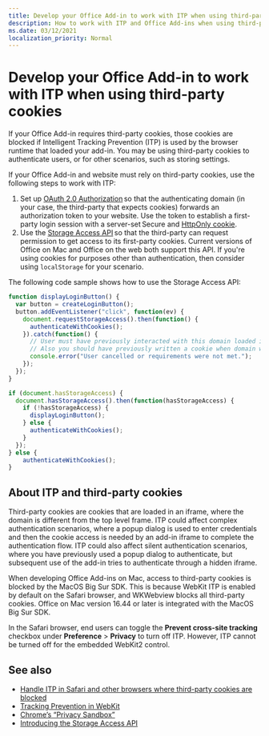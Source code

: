 ```yaml
---
title: Develop your Office Add-in to work with ITP when using third-party cookies
description: How to work with ITP and Office Add-ins when using third-party cookies
ms.date: 03/12/2021
localization_priority: Normal
---
```


# Develop your Office Add-in to work with ITP when using third-party cookies

If your Office Add-in requires third-party cookies, those cookies are blocked if Intelligent Tracking Prevention (ITP) is used by the browser runtime that loaded your add-in. You may be using third-party cookies to authenticate users, or for other scenarios, such as storing settings.

If your Office Add-in and website must rely on third-party cookies, use the following steps to work with ITP:

1. Set up [OAuth 2.0 Authorization](https://tools.ietf.org/html/rfc6749) so that the authenticating domain (in your case, the third-party that expects cookies) forwards an authorization token to your website. Use the token to establish a first-party login session with a server-set Secure and [HttpOnly cookie](https://developer.mozilla.org/en-US/docs/Web/HTTP/Cookies#Secure_and_HttpOnly_cookies).
2. Use the [Storage Access API](https://webkit.org/blog/8124/introducing-storage-access-api/) so that the third-party can request permission to get access to its first-party cookies.
    Current versions of Office on Mac and Office on the web both support this API.
    If you're using cookies for purposes other than authentication, then consider using `localStorage` for your scenario.

The following code sample shows how to use the Storage Access API:

```javascript
function displayLoginButton() {
  var button = createLoginButton();
  button.addEventListener("click", function(ev) {
    document.requestStorageAccess().then(function() {
      authenticateWithCookies(); 
    }).catch(function() {
      // User must have previously interacted with this domain loaded in a top frame
      // Also you should have previously written a cookie when domain was loaded in the top frame
      console.error("User cancelled or requirements were not met.");
    });
  });
}

if (document.hasStorageAccess) { 
  document.hasStorageAccess().then(function(hasStorageAccess) { 
    if (!hasStorageAccess) { 
      displayLoginButton(); 
    } else { 
      authenticateWithCookies(); 
    } 
  }); 
} else { 
    authenticateWithCookies(); 
} 
```

## About ITP and third-party cookies

Third-party cookies are cookies that are loaded in an iframe, where the domain is different from the top level frame. ITP could affect complex authentication scenarios, where a popup dialog is used to enter credentials and then the cookie access is needed by an add-in iframe to complete the authentication flow. ITP could also affect silent authentication scenarios, where you have previously used a popup dialog to authenticate, but subsequent use of the add-in tries to authenticate through a hidden iframe.

When developing Office Add-ins on Mac, access to third-party cookies is blocked by the MacOS Big Sur SDK. This is because WebKit ITP is enabled by default on the Safari browser, and WKWebview blocks all third-party cookies. Office on Mac version 16.44 or later is integrated with the MacOS Big Sur SDK.

In the Safari browser, end users can toggle the **Prevent cross-site tracking** checkbox under **Preference** > **Privacy** to turn off ITP. However, ITP cannot be turned off for the embedded WebKit2 control.

## See also

- [Handle ITP in Safari and other browsers where third-party cookies are blocked](https://docs.microsoft.com/azure/active-directory/develop/reference-third-party-cookies-spas)
- [Tracking Prevention in WebKit](https://webkit.org/tracking-prevention/)
- [Chrome’s “Privacy Sandbox”](https://blog.chromium.org/2020/01/building-more-private-web-path-towards.html)
- [Introducing the Storage Access API](https://blogs.windows.com/msedgedev/2020/07/08/introducing-storage-access-api/)
